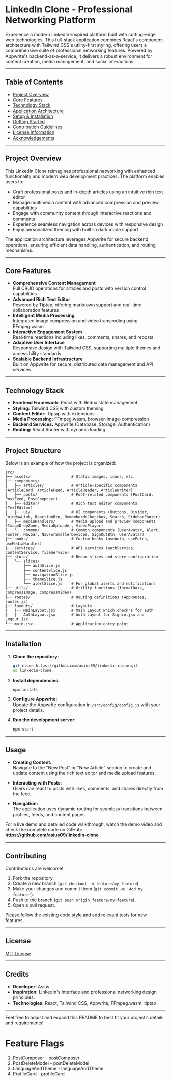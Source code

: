 # LinkedIn Clone - Professional Networking Platform

Experience a modern LinkedIn-inspired platform built with cutting-edge web technologies. This full-stack application combines React's component architecture with Tailwind CSS's utility-first styling, offering users a comprehensive suite of professional networking features. Powered by Appwrite's backend-as-a-service, it delivers a robust environment for content creation, media management, and social interactions.

---

## Table of Contents

- [Project Overview](#project-overview)
- [Core Features](#core-features)
- [Technology Stack](#technology-stack)
- [Application Architecture](#application-architecture)
- [Setup & Installation](#setup--installation)
- [Getting Started](#getting-started)
- [Contribution Guidelines](#contribution-guidelines)
- [License Information](#license-information)
- [Acknowledgements](#acknowledgements)

---

## Project Overview

This LinkedIn Clone reimagines professional networking with enhanced functionality and modern web development practices. The platform enables users to:

- Craft professional posts and in-depth articles using an intuitive rich text editor
- Manage multimedia content with advanced compression and preview capabilities
- Engage with community content through interactive reactions and comments
- Experience seamless navigation across devices with responsive design
- Enjoy personalized theming with built-in dark mode support

The application architecture leverages Appwrite for secure backend operations, ensuring efficient data handling, authentication, and routing mechanisms.

---

## Core Features

- **Comprehensive Content Management**  
  Full CRUD operations for articles and posts with version control capabilities
- **Advanced Rich Text Editor**  
  Powered by Tiptap, offering markdown support and real-time collaboration features
- **Intelligent Media Processing**  
  Integrated image compression and video transcoding using FFmpeg.wasm
- **Interactive Engagement System**  
  Real-time reactions including likes, comments, shares, and reposts
- **Adaptive User Interface**  
  Responsive design with Tailwind CSS, supporting multiple themes and accessibility standards
- **Scalable Backend Infrastructure**  
  Built on Appwrite for secure, distributed data management and API services

---

## Technology Stack

- **Frontend Framework:** React with Redux state management
- **Styling:** Tailwind CSS with custom theming
- **Content Editor:** Tiptap with extensions
- **Media Processing:** FFmpeg.wasm, browser-image-compression
- **Backend Services:** Appwrite (Database, Storage, Authentication)
- **Routing:** React Router with dynamic loading

---

## Project Structure

Below is an example of how the project is organized:

```
src/
├── assets/                  # Static images, icons, etc.
├── components/
│   ├── articles/            # Article-specific components (ArticleCard, ArticleFeed, ArticleReader, ArticleWriter)
│   ├── posts/               # Post-related components (PostCard, PostFeed, PostComposer)
│   ├── editor/              # Rich text editor components (TextEditor)
│   ├── ui/                  # UI components (Buttons, Divider, JoinNowLink, ReactionBtn, RememberMeCheckbox, Search, SidebarFooter)
│   ├── mediaHandlers/       # Media upload and preview components (ImageDropZone, MediaUploader, VideoPlayer)
│   └── common/              # Common components (UserAvatar, Alert, Footer, Navbar, NavForSmallerDevices, SignOutBtn, UserAvatar)
├── hooks/                   # Custom hooks (useAuth, useFetch, useMediaHandler)
├── services/                # API services (authService, contentService, fileService)
├── store/                   # Redux slices and store configuration
│   └── slices/
│       ├── authSlice.js
│       ├── contentSlice.js
│       ├── navigationSlice.js
│       ├── themeSlice.js
│       └── alertSlice.js    # For global alerts and notifications
├── utils/                   # Utility functions (formatDate, compressImage, compressVideo)
├── routes/                  # Routing definitions (AppRoutes, routes.js)
├── layouts/                 # Layouts
|   |-- MainLayout.jsx       # Main Layout which check's for auth
|   |-- AuthLayout.jsx       # Auth Layout for Signin.jsx and Logout.jsx
└── main.jsx                 # Application entry point
```

---

## Installation

1. **Clone the repository:**

   ```bash
   git clone https://github.com/asius09/linkedin-clone.git
   cd linkedin-clone
   ```

2. **Install dependencies:**

   ```bash
   npm install
   ```

3. **Configure Appwrite:**  
   Update the Appwrite configuration in `/src/config/config.js` with your project details.

4. **Run the development server:**

   ```bash
   npm start
   ```

---

## Usage

- **Creating Content:**  
  Navigate to the "New Post" or "New Article" section to create and update content using the rich text editor and media upload features.

- **Interacting with Posts:**  
  Users can react to posts with likes, comments, and shares directly from the feed.

- **Navigation:**  
  The application uses dynamic routing for seamless transitions between profiles, feeds, and content pages.

For a live demo and detailed code walkthrough, watch the demo video and check the complete code on GitHub:  
**https://github.com/asius09/linkedin-clone**

---

## Contributing

Contributions are welcome!

1. Fork the repository.
2. Create a new branch (`git checkout -b feature/my-feature`).
3. Make your changes and commit them (`git commit -m 'Add my feature'`).
4. Push to the branch (`git push origin feature/my-feature`).
5. Open a pull request.

Please follow the existing code style and add relevant tests for new features.

---

## License

[MIT License](LICENSE)

---

## Credits

- **Developer:** Asius
- **Inspiration:** LinkedIn's interface and professional networking design principles.
- **Technologies:** React, Tailwind CSS, Appwrite, FFmpeg.wasm, tiptap

---

Feel free to adjust and expand this README to best fit your project’s details and requirements!

# Feature Flags

1. PostComposer - postComposer
2. PostDeleteModel - postDeleteModel
3. LanguageAndTheme - languageAndTheme
4. ProfileCard - profileCard
